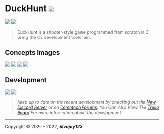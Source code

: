 # DuckHunt ![](https://i.imgur.com/spOGMMq.gif/)

![](https://img.shields.io/github/release/Overload02/DuckHunt) ![](https://img.shields.io/github/issues/Overload02/DuckHunt)

> DuckHunt is a shooter-style game programmed from scratch in C using the CE development toolchain.

## Concepts Images

![](https://i.imgur.com/NqsDMn6.png) ![](https://i.imgur.com/gFsHDo4.png)
![](https://i.imgur.com/saReUG8.png) ![](https://i.imgur.com/i0hTkjq.png)

## Development
![](https://i.imgur.com/tUiSMwF.png) ![](https://i.imgur.com/zt9trPT.png)

> *Keep up to date on the recent development by checking out the [New Discord Server](https://discord.gg/xyUZgnD4UJ "New Discord Server") or on [Cemetech Forums](https://www.cemetech.net/forum/viewtopic.php?t=15070 "Cemetech Forums"). You Can Also View The [Trello Board](https://trello.com/b/eYALDr4Q/xenon-development-c "Trello Board") For more information about the development.*

------------

 Copyright &copy; 2020 - 2022, ***Alvajoy123***
